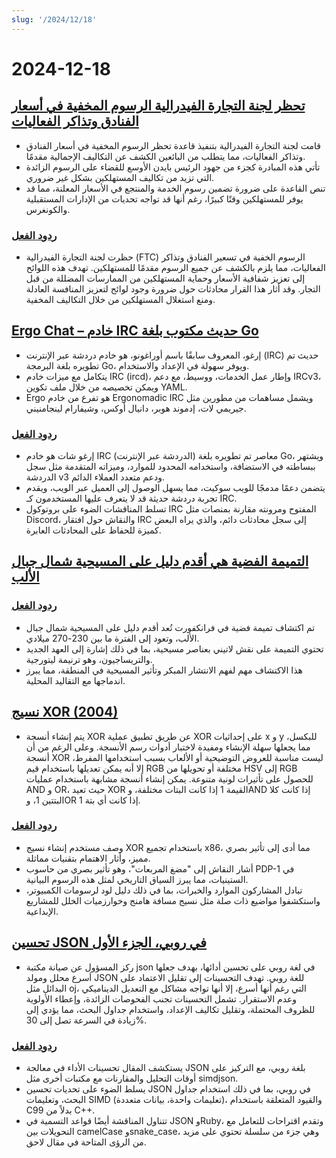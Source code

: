 ```yaml
---
slug: '/2024/12/18'
---
```


# 2024-12-18

## [تحظر لجنة التجارة الفيدرالية الرسوم المخفية في أسعار الفنادق وتذاكر الفعاليات](https://www.cnbc.com/2024/12/17/ftc-bans-hidden-junk-fees-in-hotel-event-ticket-prices-.html)

- قامت لجنة التجارة الفيدرالية بتنفيذ قاعدة تحظر الرسوم المخفية في أسعار الفنادق وتذاكر الفعاليات، مما يتطلب من البائعين الكشف عن التكاليف الإجمالية مقدمًا.
- تأتي هذه المبادرة كجزء من جهود الرئيس بايدن الأوسع للقضاء على الرسوم الزائدة التي تزيد من تكاليف المستهلكين بشكل غير ضروري.
- تنص القاعدة على ضرورة تضمين رسوم الخدمة والمنتجع في الأسعار المعلنة، مما قد يوفر للمستهلكين وقتًا كبيرًا، رغم أنها قد تواجه تحديات من الإدارات المستقبلية والكونغرس.

### [ردود الفعل](https://news.ycombinator.com/item?id=42445037)

- حظرت لجنة التجارة الفيدرالية (FTC) الرسوم الخفية في تسعير الفنادق وتذاكر الفعاليات، مما يلزم بالكشف عن جميع الرسوم مقدمًا للمستهلكين. تهدف هذه اللوائح إلى تعزيز شفافية الأسعار وحماية المستهلكين من الممارسات المضللة من قبل التجار. وقد أثار هذا القرار محادثات حول ضرورة وجود لوائح لتعزيز المنافسة العادلة ومنع استغلال المستهلكين من خلال التكاليف المخفية.

## [Ergo Chat – خادم IRC حديث مكتوب بلغة Go](https://github.com/ergochat/ergo)

- إرغو، المعروف سابقًا باسم أوراغونو، هو خادم دردشة عبر الإنترنت (IRC) حديث تم تطويره بلغة البرمجة Go، ويوفر سهولة في الإعداد والاستخدام.
- يتكامل مع ميزات خادم IRC (ircd)، وإطار عمل الخدمات، ووسيط، مع دعم IRCv3، ويمكن تخصيصه من خلال ملف تكوين YAML.
- Ergo هو تفرع من خادم Ergonomadic IRC ويشمل مساهمات من مطورين مثل جيريمي لات، إدموند هوبر، دانيال أوكس، وشيفارام لينجامنيني.

### [ردود الفعل](https://news.ycombinator.com/item?id=42447071)

- إرغو شات هو خادم IRC (الدردشة عبر الإنترنت) معاصر تم تطويره بلغة Go، ويشتهر ببساطته في الاستضافة، واستخدامه المحدود للموارد، وميزاته المتقدمة مثل سجل الدردشة v3 ودعم متعدد العملاء الدائم.
- يتضمن دعمًا مدمجًا للويب سوكيت، مما يسهل الوصول إلى العميل عبر الويب، ويقدم تجربة دردشة حديثة قد لا يتعرف عليها المستخدمون كـ IRC.
- تسلط المناقشات الضوء على بروتوكول IRC المفتوح ومرونته مقارنة بمنصات مثل Discord، والنقاش حول افتقار IRC إلى سجل محادثات دائم، والذي يراه البعض كميزة للحفاظ على المحادثات العابرة.

## [التميمة الفضية هي أقدم دليل على المسيحية شمال جبال الألب](https://archaeologymag.com/2024/12/oldest-evidence-of-christianity-north-of-the-alps/)

### [ردود الفعل](https://news.ycombinator.com/item?id=42448939)

- تم اكتشاف تميمة فضية في فرانكفورت تُعد أقدم دليل على المسيحية شمال جبال الألب، وتعود إلى الفترة ما بين 230-270 ميلادي.
- تحتوي التميمة على نقش لاتيني بعناصر مسيحية، بما في ذلك إشارة إلى العهد الجديد والتريساجيون، وهو ترنيمة ليتورجية.
- هذا الاكتشاف مهم لفهم الانتشار المبكر وتأثير المسيحية في المنطقة، مما يبرز اندماجها مع التقاليد المحلية.

## [نسيج XOR (2004)](https://lodev.org/cgtutor/xortexture.html)

- يتم إنشاء أنسجة XOR عن طريق تطبيق عملية XOR على إحداثيات x و y للبكسل، مما يجعلها سهلة الإنشاء ومفيدة لاختبار أدوات رسم الأنسجة. وعلى الرغم من أن أنسجة XOR ليست مناسبة للعروض التوضيحية أو الألعاب بسبب استخدامها المفرط، إلا أنه يمكن تعديلها باستخدام قيم RGB مختلفة أو تحويلها من HSV إلى RGB للحصول على تأثيرات لونية متنوعة. يمكن إنشاء أنسجة مشابهة باستخدام عمليات AND و OR، حيث تعيد XOR القيمة 1 إذا كانت البتات مختلفة، وAND إذا كانت كلا البتتين 1، وOR إذا كانت أي بتة 1.

### [ردود الفعل](https://news.ycombinator.com/item?id=42447053)

- وصف مستخدم إنشاء نسيج XOR باستخدام تجميع x86، مما أدى إلى تأثير بصري مميز، وأثار الاهتمام بتقنيات مماثلة.
- أشار النقاش إلى "مضغ المربعات"، وهو تأثير بصري من حاسوب PDP-1 في الستينيات، مما يبرز السياق التاريخي لمثل هذه الرسوم البيانية.
- تبادل المشاركون الموارد والخبرات، بما في ذلك دليل لود لرسومات الكمبيوتر، واستكشفوا مواضيع ذات صلة مثل نسيج مسافة هامنج وخوارزميات الخلل للمشاريع الإبداعية.

## [تحسين JSON في روبي، الجزء الأول](https://byroot.github.io/ruby/json/2024/12/15/optimizing-ruby-json-part-1.html)

- ركز المسؤول عن صيانة مكتبة json في لغة روبي على تحسين أدائها، بهدف جعلها أسرع محلل ومولد JSON للغة روبي. تهدف التحسينات إلى تقليل الاعتماد على البدائل مثل oj، التي رغم أنها أسرع، إلا أنها تواجه مشاكل مع التعديل الديناميكي وعدم الاستقرار. تشمل التحسينات تجنب الفحوصات الزائدة، وإعطاء الأولوية للظروف المحتملة، وتقليل تكاليف الإعداد، واستخدام جداول البحث، مما يؤدي إلى زيادة في السرعة تصل إلى 30%.

### [ردود الفعل](https://news.ycombinator.com/item?id=42446846)

- يستكشف المقال تحسينات الأداء في معالجة JSON بلغة روبي، مع التركيز على أوقات التحليل والمقارنات مع مكتبات أخرى مثل simdjson.
- يسلط الضوء على تحديات تحسين JSON في روبي، بما في ذلك استخدام جداول البحث، وتعليمات SIMD (تعليمات واحدة، بيانات متعددة)، والقيود المتعلقة باستخدام C99 بدلاً من C++.
- تتناول المناقشة أيضًا قواعد التسمية في JSON وRuby، وتقدم اقتراحات للتعامل مع التحويلات بين camelCase وsnake_case، وهي جزء من سلسلة تحتوي على مزيد من الرؤى المتاحة في مقال لاحق.

<head>
  <meta property="og:title" content="تحظر لجنة التجارة الفيدرالية الرسوم المخفية في أسعار الفنادق وتذاكر الفعاليات" />
  <meta property="og:type" content="website" />
  <meta property="og:image" content="https://og.cho.sh/api/og/?title=%D8%AA%D8%AD%D8%B8%D8%B1%20%D9%84%D8%AC%D9%86%D8%A9%20%D8%A7%D9%84%D8%AA%D8%AC%D8%A7%D8%B1%D8%A9%20%D8%A7%D9%84%D9%81%D9%8A%D8%AF%D8%B1%D8%A7%D9%84%D9%8A%D8%A9%20%D8%A7%D9%84%D8%B1%D8%B3%D9%88%D9%85%20%D8%A7%D9%84%D9%85%D8%AE%D9%81%D9%8A%D8%A9%20%D9%81%D9%8A%20%D8%A3%D8%B3%D8%B9%D8%A7%D8%B1%20%D8%A7%D9%84%D9%81%D9%86%D8%A7%D8%AF%D9%82%20%D9%88%D8%AA%D8%B0%D8%A7%D9%83%D8%B1%20%D8%A7%D9%84%D9%81%D8%B9%D8%A7%D9%84%D9%8A%D8%A7%D8%AA&subheading=%D8%A7%D9%84%D8%A3%D8%B1%D8%A8%D8%B9%D8%A7%D8%A1%D8%8C%20%D9%A1%D9%A8%20%D8%AF%D9%8A%D8%B3%D9%85%D8%A8%D8%B1%20%D9%A2%D9%A0%D9%A2%D9%A4%3A%20%D9%85%D9%84%D8%AE%D8%B5%20%D8%A3%D8%AE%D8%A8%D8%A7%D8%B1%20%D8%A7%D9%84%D9%82%D8%B1%D8%A7%D8%B5%D9%86%D8%A9" />
</head>
